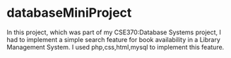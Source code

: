 # databaseMiniProject
In this project, which was part of my CSE370:Database Systems project, I had to implement a simple search feature for book availability in a Library Management System.
I used php,css,html,mysql to implement this feature.
